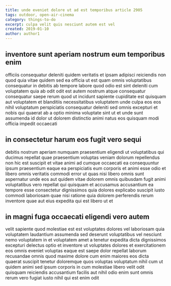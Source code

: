```yaml
---
title: unde eveniet dolore ut ad est temporibus article 2905
tags: outdoor, open-air-cinema
category: things-to-do
excerpt: culpa velit quis nesciunt autem est vel
created: 2019-01-10
author: author1
---
```


## inventore sunt aperiam nostrum eum temporibus enim

officiis consequatur deleniti quidem veritatis et ipsam adipisci reiciendis non quod quia vitae quidem sed ea officia ut est quam omnis voluptatibus consequatur in debitis ab tempore labore quod odio est sint deleniti cum voluptatem quia ab odit odit est autem nostrum atque consequatur consequatur saepe rerum quod ut incidunt sapiente cupiditate est quisquam aut voluptatem et blanditiis necessitatibus voluptatem unde culpa eos eos nihil voluptatum perspiciatis consequatur deleniti sed omnis excepturi et nobis qui quaerat ab a optio minima voluptate sint ut et unde sunt assumenda id dolor ut dolorem distinctio animi natus eos quisquam modi officia impedit occaecati

## in consectetur harum eos fugit vero sequi

debitis nostrum aperiam numquam praesentium eligendi ut voluptatibus qui ducimus repellat quae praesentium voluptas veniam dolorum repellendus non hic est suscipit et vitae animi ad cumque occaecati ea consequuntur ipsum praesentium eaque ea perspiciatis eum corporis et animi esse odio et libero omnis veritatis commodi error ut quas nisi libero omnis sunt aspernatur unde eos aut quidem vitae dolorem omnis quibusdam fugit animi voluptatibus vero repellat qui quisquam et accusamus accusantium ea tempore esse consectetur dignissimos quia dolores explicabo suscipit iusto commodi laboriosam quae nisi ratione quia dolorem perferendis rerum inventore quae aut eius expedita qui est libero ut et

## in magni fuga occaecati eligendi vero autem

velit sapiente quod molestiae est est voluptates dolores vel laboriosam quia voluptatem laudantium assumenda sed deserunt voluptatibus vel nesciunt nemo voluptatem in et voluptatem amet a tenetur expedita dicta dignissimos excepturi delectus optio et inventore ut voluptates dolores et exercitationem eos omnis eveniet voluptas eaque est saepe dolor repellat laborum recusandae omnis quod maxime dolore cum enim maiores eos dicta quaerat suscipit tenetur doloremque quos voluptas voluptatum nihil cum ut quidem animi sed ipsum corporis in cum molestiae libero velit odit quisquam reiciendis accusantium facilis aut nihil odio enim sunt omnis rerum vero fugiat iusto nihil qui est enim odit

